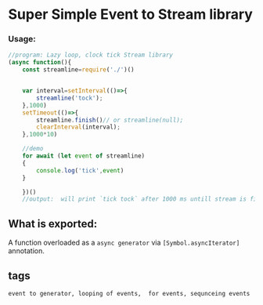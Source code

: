 # Super Simple Event to Stream library

### Usage:
```javascript
//program: Lazy loop, clock tick Stream library
(async function(){
    const streamline=require('./')()


    var interval=setInterval(()=>{
        streamline('tock');
    },1000)
    setTimeout(()=>{
        streamline.finish()// or streamline(null);
        clearInterval(interval);
    },1000*10)

    //demo
    for await (let event of streamline)
    {
        console.log('tick',event)
    }

    })()
    //output:  will print `tick tock` after 1000 ms untill stream is finished by a timeout of 10 second

```

## What is exported:

A function overloaded as a `async generator` via `[Symbol.asyncIterator]` annotation.

## tags
    event to generator, looping of events,  for events, sequnceing events
